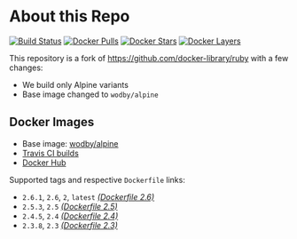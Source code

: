 # About this Repo

[![Build Status](https://travis-ci.com/wodby/base-ruby.svg?branch=master)](https://travis-ci.com/wodby/base-ruby)
[![Docker Pulls](https://img.shields.io/docker/pulls/wodby/base-ruby.svg)](https://hub.docker.com/r/wodby/base-ruby)
[![Docker Stars](https://img.shields.io/docker/stars/wodby/base-ruby.svg)](https://hub.docker.com/r/wodby/base-ruby)
[![Docker Layers](https://images.microbadger.com/badges/image/wodby/base-ruby.svg)](https://microbadger.com/images/wodby/base-ruby)

This repository is a fork of https://github.com/docker-library/ruby with a few changes:

* We build only Alpine variants
* Base image changed to `wodby/alpine`

## Docker Images

* Base image: [wodby/alpine](https://github.com/wodby/alpine)
* [Travis CI builds](https://travis-ci.com/wodby/base-ruby) 
* [Docker Hub](https://hub.docker.com/r/wodby/base-ruby)

Supported tags and respective `Dockerfile` links:

* `2.6.1`, `2.6`, `2`, `latest` [_(Dockerfile 2.6)_]
* `2.5.3`, `2.5` [_(Dockerfile 2.5)_]
* `2.4.5`, `2.4` [_(Dockerfile 2.4)_]
* `2.3.8`, `2.3` [_(Dockerfile 2.3)_]

[_(Dockerfile 2.6)_]: https://github.com/wodby/base-ruby/tree/master/2.6/alpine3.9/Dockerfile.wodby
[_(Dockerfile 2.5)_]: https://github.com/wodby/base-ruby/tree/master/2.5/alpine3.9/Dockerfile.wodby
[_(Dockerfile 2.4)_]: https://github.com/wodby/base-ruby/tree/master/2.4/alpine3.9/Dockerfile.wodby
[_(Dockerfile 2.3)_]: https://github.com/wodby/base-ruby/tree/master/2.3/alpine3.8/Dockerfile.wodby
